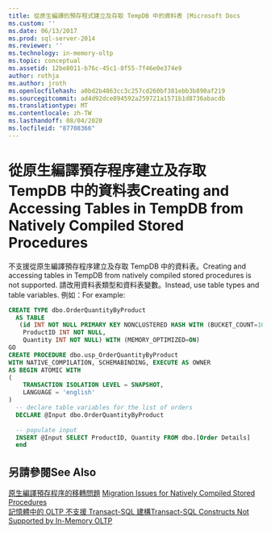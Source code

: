 ```yaml
---
title: 從原生編譯的預存程式建立及存取 TempDB 中的資料表 |Microsoft Docs
ms.custom: ''
ms.date: 06/13/2017
ms.prod: sql-server-2014
ms.reviewer: ''
ms.technology: in-memory-oltp
ms.topic: conceptual
ms.assetid: 12be8011-b76c-45c1-8f55-7f46e0e374e9
author: rothja
ms.author: jroth
ms.openlocfilehash: a0bd2b4863cc3c257cd260bf381ebb3b890af219
ms.sourcegitcommit: ad4d92dce894592a259721a1571b1d8736abacdb
ms.translationtype: MT
ms.contentlocale: zh-TW
ms.lasthandoff: 08/04/2020
ms.locfileid: "87708366"
---
```

# <a name="creating-and-accessing-tables-in-tempdb-from-natively-compiled-stored-procedures"></a><span data-ttu-id="74b43-102">從原生編譯預存程序建立及存取 TempDB 中的資料表</span><span class="sxs-lookup"><span data-stu-id="74b43-102">Creating and Accessing Tables in TempDB from Natively Compiled Stored Procedures</span></span>
  <span data-ttu-id="74b43-103">不支援從原生編譯預存程序建立及存取 TempDB 中的資料表。</span><span class="sxs-lookup"><span data-stu-id="74b43-103">Creating and accessing tables in TempDB from natively compiled stored procedures is not supported.</span></span> <span data-ttu-id="74b43-104">請改用資料表類型和資料表變數。</span><span class="sxs-lookup"><span data-stu-id="74b43-104">Instead, use table types and table variables.</span></span> <span data-ttu-id="74b43-105">例如：</span><span class="sxs-lookup"><span data-stu-id="74b43-105">For example:</span></span>  
  
```sql  
CREATE TYPE dbo.OrderQuantityByProduct   
  AS TABLE   
   (id INT NOT NULL PRIMARY KEY NONCLUSTERED HASH WITH (BUCKET_COUNT=100000),   
    ProductID INT NOT NULL,   
    Quantity INT NOT NULL) WITH (MEMORY_OPTIMIZED=ON)  
GO  
CREATE PROCEDURE dbo.usp_OrderQuantityByProduct   
WITH NATIVE_COMPILATION, SCHEMABINDING, EXECUTE AS OWNER  
AS BEGIN ATOMIC WITH   
(  
    TRANSACTION ISOLATION LEVEL = SNAPSHOT,  
    LANGUAGE = 'english'  
)  
  -- declare table variables for the list of orders   
  DECLARE @Input dbo.OrderQuantityByProduct  
  
  -- populate input  
  INSERT @Input SELECT ProductID, Quantity FROM dbo.[Order Details]  
  end  
```  
  
## <a name="see-also"></a><span data-ttu-id="74b43-106">另請參閱</span><span class="sxs-lookup"><span data-stu-id="74b43-106">See Also</span></span>  
 <span data-ttu-id="74b43-107">[原生編譯預存程序的移轉問題](migration-issues-for-natively-compiled-stored-procedures.md) </span><span class="sxs-lookup"><span data-stu-id="74b43-107">[Migration Issues for Natively Compiled Stored Procedures](migration-issues-for-natively-compiled-stored-procedures.md) </span></span>  
 [<span data-ttu-id="74b43-108">記憶體中的 OLTP 不支援 Transact-SQL 建構</span><span class="sxs-lookup"><span data-stu-id="74b43-108">Transact-SQL Constructs Not Supported by In-Memory OLTP</span></span>](transact-sql-constructs-not-supported-by-in-memory-oltp.md)  
  
  
